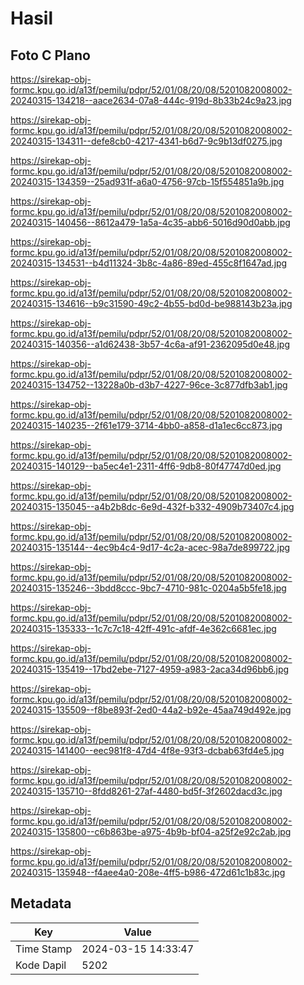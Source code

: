 # Hasil

## Foto C Plano

https://sirekap-obj-formc.kpu.go.id/a13f/pemilu/pdpr/52/01/08/20/08/5201082008002-20240315-134218--aace2634-07a8-444c-919d-8b33b24c9a23.jpg

https://sirekap-obj-formc.kpu.go.id/a13f/pemilu/pdpr/52/01/08/20/08/5201082008002-20240315-134311--defe8cb0-4217-4341-b6d7-9c9b13df0275.jpg

https://sirekap-obj-formc.kpu.go.id/a13f/pemilu/pdpr/52/01/08/20/08/5201082008002-20240315-134359--25ad931f-a6a0-4756-97cb-15f554851a9b.jpg

https://sirekap-obj-formc.kpu.go.id/a13f/pemilu/pdpr/52/01/08/20/08/5201082008002-20240315-140456--8612a479-1a5a-4c35-abb6-5016d90d0abb.jpg

https://sirekap-obj-formc.kpu.go.id/a13f/pemilu/pdpr/52/01/08/20/08/5201082008002-20240315-134531--b4d11324-3b8c-4a86-89ed-455c8f1647ad.jpg

https://sirekap-obj-formc.kpu.go.id/a13f/pemilu/pdpr/52/01/08/20/08/5201082008002-20240315-134616--b9c31590-49c2-4b55-bd0d-be988143b23a.jpg

https://sirekap-obj-formc.kpu.go.id/a13f/pemilu/pdpr/52/01/08/20/08/5201082008002-20240315-140356--a1d62438-3b57-4c6a-af91-2362095d0e48.jpg

https://sirekap-obj-formc.kpu.go.id/a13f/pemilu/pdpr/52/01/08/20/08/5201082008002-20240315-134752--13228a0b-d3b7-4227-96ce-3c877dfb3ab1.jpg

https://sirekap-obj-formc.kpu.go.id/a13f/pemilu/pdpr/52/01/08/20/08/5201082008002-20240315-140235--2f61e179-3714-4bb0-a858-d1a1ec6cc873.jpg

https://sirekap-obj-formc.kpu.go.id/a13f/pemilu/pdpr/52/01/08/20/08/5201082008002-20240315-140129--ba5ec4e1-2311-4ff6-9db8-80f47747d0ed.jpg

https://sirekap-obj-formc.kpu.go.id/a13f/pemilu/pdpr/52/01/08/20/08/5201082008002-20240315-135045--a4b2b8dc-6e9d-432f-b332-4909b73407c4.jpg

https://sirekap-obj-formc.kpu.go.id/a13f/pemilu/pdpr/52/01/08/20/08/5201082008002-20240315-135144--4ec9b4c4-9d17-4c2a-acec-98a7de899722.jpg

https://sirekap-obj-formc.kpu.go.id/a13f/pemilu/pdpr/52/01/08/20/08/5201082008002-20240315-135246--3bdd8ccc-9bc7-4710-981c-0204a5b5fe18.jpg

https://sirekap-obj-formc.kpu.go.id/a13f/pemilu/pdpr/52/01/08/20/08/5201082008002-20240315-135333--1c7c7c18-42ff-491c-afdf-4e362c6681ec.jpg

https://sirekap-obj-formc.kpu.go.id/a13f/pemilu/pdpr/52/01/08/20/08/5201082008002-20240315-135419--17bd2ebe-7127-4959-a983-2aca34d96bb6.jpg

https://sirekap-obj-formc.kpu.go.id/a13f/pemilu/pdpr/52/01/08/20/08/5201082008002-20240315-135509--f8be893f-2ed0-44a2-b92e-45aa749d492e.jpg

https://sirekap-obj-formc.kpu.go.id/a13f/pemilu/pdpr/52/01/08/20/08/5201082008002-20240315-141400--eec981f8-47d4-4f8e-93f3-dcbab63fd4e5.jpg

https://sirekap-obj-formc.kpu.go.id/a13f/pemilu/pdpr/52/01/08/20/08/5201082008002-20240315-135710--8fdd8261-27af-4480-bd5f-3f2602dacd3c.jpg

https://sirekap-obj-formc.kpu.go.id/a13f/pemilu/pdpr/52/01/08/20/08/5201082008002-20240315-135800--c6b863be-a975-4b9b-bf04-a25f2e92c2ab.jpg

https://sirekap-obj-formc.kpu.go.id/a13f/pemilu/pdpr/52/01/08/20/08/5201082008002-20240315-135948--f4aee4a0-208e-4ff5-b986-472d61c1b83c.jpg


## Metadata

| Key        | Value               |
| ---------- | ------------------- |
| Time Stamp | 2024-03-15 14:33:47 |
| Kode Dapil | 5202                |



